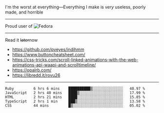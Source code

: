 I'm the worst at everything—Everything I make is *very* useless, poorly made, and horrible

___
Proud user of ![Fedora](https://img.shields.io/badge/-Fedora-blue?style=flat-square&logo=fedora)

___
Read it <s>later</s>now
- https://github.com/pveyes/indihmm
- https://www.buttoncheatsheet.com/
- https://css-tricks.com/scroll-linked-animations-with-the-web-animations-api-waapi-and-scrolltimeline/
- https://opalrb.com/
- https://libredd.it/rovu26

___
<!--START_SECTION:waka-->
```text
Ruby         6 hrs 6 mins    ██████████▒░░░░░░░░░░░░░░   40.97 % 
JavaScript   2 hrs 40 mins   ████▒░░░░░░░░░░░░░░░░░░░░   17.99 % 
HTML         2 hrs 21 mins   ████░░░░░░░░░░░░░░░░░░░░░   15.85 % 
TypeScript   2 hrs 1 min     ███▒░░░░░░░░░░░░░░░░░░░░░   13.58 % 
CSS          44 mins         █▒░░░░░░░░░░░░░░░░░░░░░░░   05.02 % 
```
<!--END_SECTION:waka-->
